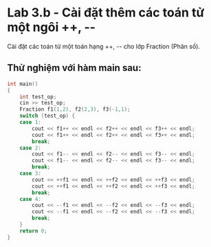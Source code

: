 # Lab 3.b - Cài đặt thêm các toán tử một ngôi ++, --

Cài đặt các toán tử một toán hạng ++, -- cho lớp Fraction (Phân số).

## Thử nghiệm với hàm main sau:

```cpp
int main()
{
    int test_op;
    cin >> test_op;
    Fraction f1(1,2), f2(2,3), f3(-1,1);
    switch (test_op) {
    case 1:
        cout << f1++ << endl << f2++ << endl << f3++ << endl;
        cout << f1++ << endl << f2++ << endl << f3++ << endl;
        break;
    case 2:
        cout << f1-- << endl << f2-- << endl << f3-- << endl;
        cout << f1-- << endl << f2-- << endl << f3-- << endl;
        break;
    case 3:
        cout << ++f1 << endl << ++f2 << endl << ++f3 << endl;
        cout << ++f1 << endl << ++f2 << endl << ++f3 << endl;
        break;
    case 4:
        cout << --f1 << endl << --f2 << endl << --f3 << endl;
        cout << --f1 << endl << --f2 << endl << --f3 << endl;
        break;
    }
    return 0;
}
``` 